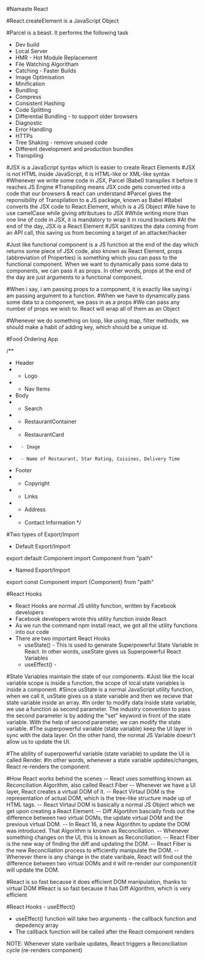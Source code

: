 #Namaste React

#React.createElement is a JavaScript Object

#Parcel is a beast. It performs the following task

- Dev build
- Local Server
- HMR - Hot Module Replacement
- File Watching Algoritham
- Catching - Faster Builds
- Image Optimisation
- Minification
- Bundling
- Compress
- Consistent Hashing
- Code Splitting
- Differential Bundling - to support older browsers
- Diagnostic
- Error Handling
- HTTPs
- Tree Shaking - remove unused code
- Different development and production bundles
- Transpiling

#JSX is a JavaScript syntax which is easier to create React Elements
#JSX is not HTML inside JavaScript, it is HTML-like or XML-like syntax
#Whenever we write some code in JSX, Parcel (Babel) transpiles it before it reaches JS Engine
#Transpiling means JSX code gets converted into a code that our browsers & react can understand
#Parcel gives the reponsibility of Transpilation to a JS package, known as Babel
#Babel converts the JSX code to React.Element, which is a JS Object
#We have to use camelCase while giving attributues to JSX
#While writing more than one line of code in JSX, it is mandatory to wrap it in round brackets
#At the end of the day, JSX is a React Element
#JSX sanitizes the data coming from an API call, this saving us from becoming a target of an attacker/hacker

#Just like functional component is a JS function at the end of the day which returns some piece of JSX code,
also known as React Element, props (abbreviation of Properties) is something which you can pass to the
functional component. When we want to dynamically pass some data to components, we can pass it as props.
In other words, props at the end of the day are just arguments to a functional component.

#When i say, i am passing props to a component, it is exactly like saying i am passing argument to a function.
#When we have to dynamically pass some data to a component, we pass in as a props
#We can pass any number of props we wish to. React will wrap all of them as an Object

#Whenever we do something on loop, like using map, filter methods, we should make a habit of adding key, which
should be a unique id.

#Food Ordering App

/\*\*

- Header
- - Logo
- - Nav Items
- Body
- - Search
- - RestaurantContainer
- - RestaurantCard
-       - Image
-       - Name of Restaurant, Star Rating, Cuisines, Delivery Time
- Footer
- - Copyright
- - Links
- - Address
- - Contact Information
    \*/

#Two types of Export/Import

- Default Export/Import

export default Component
import Component from "path"

- Named Export/Import

export const Component
import {Component} from "path"

#React Hooks

- React Hooks are normal JS utility function, written by Facebook developers
- Facebook developers wrote this utility function inside React
- As we run the command npm install react, we got all the utility functions into our code
- There are two important React Hooks
  - useState() - This is used to generate Superpowerful State Variable in React. In other words, useState gives us Superpowerful React Variables
  - useEffect() -

#State Variables maintain the state of our components.
#Just like the local variable scope is inside a function, the scope of local state variables is inside a component.
#Since usState is a normal JavaScript utility function, when we call it, usState gives us a state variable
and then we recieve that state variable inside an array.
#In order to modify data inside state variable, we use a function as second parameter. The industry convention to pass the second parameter is by adding the "set" keyword in front of the state variable. With the help of second
parameter, we can modify the state variable.
#The superpowerful variable (state variable) keep the UI layer in sync with the data layer. On the other hand, the normal JS Variable doesn't allow us to update the UI.

#The ability of superpowerful variable (state variable) to update the UI is called Render.
#In other words, whenever a state variable updates/changes, React re-renders the component.

#How React works behind the scenes
-- React uses something known as Reconciliation Algorithm, also called React Fiber
-- Whenever we have a UI layer, React creates a virtual DOM of it.
-- React Virtaul DOM is the representation of actual DOM, which is the tree-like structure made up of HTML tags.
-- React Virtaul DOM is basically a normal JS Object which we get upon creating a React Element.
-- Diff Algortihm bascially finds out the difference between two virtual DOMs, the update virtual DOM and the
previous virtual DOM.
-- In React 16, a new Algorithm to update the DOM was introduced. That Algorithm is known as Reconciliation.
-- Whenever something changes on the UI, this is known as Reconciliation.
-- React Fiber is the new way of finding the diff and updating the DOM.
-- React Fiber is the new Reconciliation process to efficiently manipulate the DOM.
-- Whenever there is any change in the state varibale, React will find out the difference between two virtual DOMs and it will re-render our component/it will update the DOM.

#React is so fast because it does efficient DOM manipulation, thanks to virtual DOM
#React is so fast because it has Diff Algorithm, which is very efficient

#React Hooks - useEffect()

- useEffect() function will take two arguments - the callback function and depedency array
- The callback function will be called after the React component renders

NOTE: Whenever state varibale updates, React triggers a Reconciliation cycle (re-renders component)
